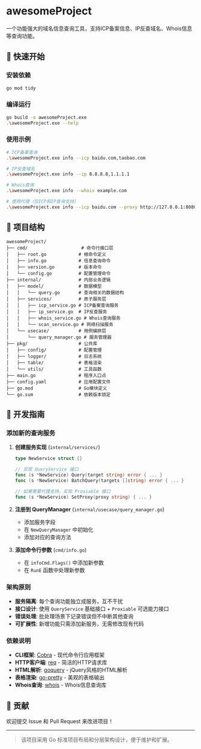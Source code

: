 # awesomeProject

一个功能强大的域名信息查询工具，支持ICP备案信息、IP反查域名、Whois信息等查询功能。

## 🚀 快速开始

### 安装依赖
```bash
go mod tidy
```

### 编译运行
```bash
go build -o awesomeProject.exe
.\awesomeProject.exe --help
```

### 使用示例
```bash
# ICP备案查询
.\awesomeProject.exe info --icp baidu.com,taobao.com

# IP反查域名
.\awesomeProject.exe info --ip 8.8.8.8,1.1.1.1

# Whois查询
.\awesomeProject.exe info --whois example.com

# 使用代理（仅ICP和IP查询支持）
.\awesomeProject.exe info --icp baidu.com --proxy http://127.0.0.1:8080
```

## 📁 项目结构

```
awesomeProject/
├── cmd/                    # 命令行接口层
│   ├── root.go            # 根命令定义
│   ├── info.go            # 信息查询命令
│   ├── version.go         # 版本命令
│   └── config.go          # 配置管理命令
├── internal/              # 内部业务逻辑
│   ├── model/             # 数据模型
│   │   └── query.go       # 查询相关的数据结构
│   ├── services/          # 原子服务层
│   │   ├── icp_service.go # ICP备案查询服务
│   │   ├── ip_service.go  # IP反查服务
│   │   ├── whois_service.go # Whois查询服务
│   │   └── scan_service.go # 网络扫描服务
│   └── usecase/           # 用例编排层
│       └── query_manager.go # 服务管理器
├── pkg/                   # 公共库
│   ├── config/            # 配置管理
│   ├── logger/            # 日志系统
│   ├── table/             # 表格渲染
│   └── utils/             # 工具函数
├── main.go                # 程序入口点
├── config.yaml            # 应用配置文件
├── go.mod                 # Go模块定义
└── go.sum                 # 依赖版本锁定
```

## 🔧 开发指南

### 添加新的查询服务

1. **创建服务实现** (`internal/services/`)
   ```go
   type NewService struct {}

   // 实现 QueryService 接口
   func (s *NewService) Query(target string) error { ... }
   func (s *NewService) BatchQuery(targets []string) error { ... }

   // 如果需要代理支持，实现 Proxiable 接口
   func (s *NewService) SetProxy(proxy string) { ... }
   ```

2. **注册到 QueryManager** (`internal/usecase/query_manager.go`)
   - 添加服务字段
   - 在 `NewQueryManager` 中初始化
   - 添加对应的查询方法

3. **添加命令行参数** (`cmd/info.go`)
   - 在 `infoCmd.Flags()` 中添加新参数
   - 在 `RunE` 函数中处理新参数

### 架构原则

- **服务隔离**: 每个查询功能独立成服务，互不干扰
- **接口设计**: 使用 `QueryService` 基础接口 + `Proxiable` 可选能力接口
- **错误处理**: 批处理场景下记录错误但不中断其他查询
- **可扩展性**: 新增功能只需添加新服务，无需修改现有代码

### 依赖说明

- **CLI框架**: [Cobra](https://github.com/spf13/cobra) - 现代命令行应用框架
- **HTTP客户端**: [req](https://github.com/imroc/req) - 简洁的HTTP请求库  
- **HTML解析**: [goquery](https://github.com/PuerkitoBio/goquery) - jQuery风格的HTML解析
- **表格渲染**: [go-pretty](https://github.com/jedib0t/go-pretty) - 美观的表格输出
- **Whois查询**: [whois](https://github.com/likexian/whois) - Whois信息查询库

## 📝 贡献

欢迎提交 Issue 和 Pull Request 来改进项目！

---

> 该项目采用 Go 标准项目布局和分层架构设计，便于维护和扩展。
